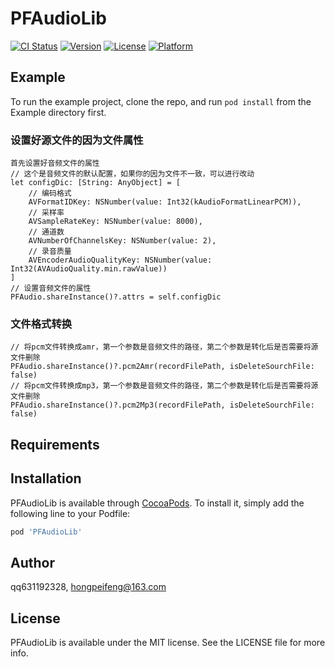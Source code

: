 # PFAudioLib

[![CI Status](https://img.shields.io/travis/qq631192328/PFAudioLib.svg?style=flat)](https://travis-ci.org/qq631192328/PFAudioLib)
[![Version](https://img.shields.io/cocoapods/v/PFAudioLib.svg?style=flat)](https://cocoapods.org/pods/PFAudioLib)
[![License](https://img.shields.io/cocoapods/l/PFAudioLib.svg?style=flat)](https://cocoapods.org/pods/PFAudioLib)
[![Platform](https://img.shields.io/cocoapods/p/PFAudioLib.svg?style=flat)](https://cocoapods.org/pods/PFAudioLib)

## Example

To run the example project, clone the repo, and run `pod install` from the Example directory first.
### 设置好源文件的因为文件属性
```
首先设置好音频文件的属性
// 这个是音频文件的默认配置，如果你的因为文件不一致，可以进行改动
let configDic: [String: AnyObject] = [
    // 编码格式
    AVFormatIDKey: NSNumber(value: Int32(kAudioFormatLinearPCM)),
    // 采样率
    AVSampleRateKey: NSNumber(value: 8000),
    // 通道数
    AVNumberOfChannelsKey: NSNumber(value: 2),
    // 录音质量
    AVEncoderAudioQualityKey: NSNumber(value: Int32(AVAudioQuality.min.rawValue))
]
// 设置音频文件的属性
PFAudio.shareInstance()?.attrs = self.configDic
```
### 文件格式转换
```
// 将pcm文件转换成amr，第一个参数是音频文件的路径，第二个参数是转化后是否需要将源文件删除
PFAudio.shareInstance()?.pcm2Amr(recordFilePath, isDeleteSourchFile: false)
// 将pcm文件转换成mp3，第一个参数是音频文件的路径，第二个参数是转化后是否需要将源文件删除
PFAudio.shareInstance()?.pcm2Mp3(recordFilePath, isDeleteSourchFile: false)
```

## Requirements

## Installation

PFAudioLib is available through [CocoaPods](https://cocoapods.org). To install
it, simply add the following line to your Podfile:

```ruby
pod 'PFAudioLib'
```

## Author

qq631192328, hongpeifeng@163.com

## License

PFAudioLib is available under the MIT license. See the LICENSE file for more info.
